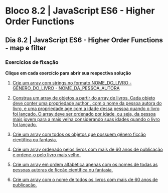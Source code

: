 # Bloco 8.2 | JavaScript ES6 - Higher Order Functions

## Dia 8.2 | JavaScript ES6 - Higher Order Functions - map e filter

### Exercícios de fixação

**Clique em cada exercício para abrir sua respectiva solução**

1. [Crie um array com strings no formato NOME_DO_LIVRO - GÊNERO_DO_LIVRO - NOME_DA_PESSOA_AUTORA](exercise1.js)

2. [Construa um array de objetos a partir do array de livros. Cada objeto deve conter uma propriedade author , com o nome da pessoa autora do livro, e uma propriedade age com a idade dessa pessoa quando o livro foi lançado. O array deve ser ordenado por idade, ou seja, da pessoa mais jovem para a mais velha considerando suas idades quando o livro foi lançado.](exercise2.js)

3. [Crie um array com todos os objetos que possuem gênero ficção científica ou fantasia.](exercise3.js)

4. [Crie um array ordenado pelos livros com mais de 60 anos de publicação e ordene-o pelo livro mais velho.](exercise4.js)

5. [Crie um array em ordem alfabética apenas com os nomes de todas as pessoas autoras de ficção científica ou fantasia.](exercise5.js)

6. [Crie um array com o nome de todos os livros com mais de 60 anos de publicação.](exercise6.js)

